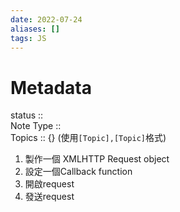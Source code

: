 ```yaml
---
date: 2022-07-24 
aliases: []
tags: JS
---
```

# Metadata
status ::<br>
Note Type ::<br>
Topics :: {}
(使用`[Topic],[Topic]`格式)
1. 製作一個 XMLHTTP Request object
2. 設定一個Callback function
3. 開啟request
4. 發送request